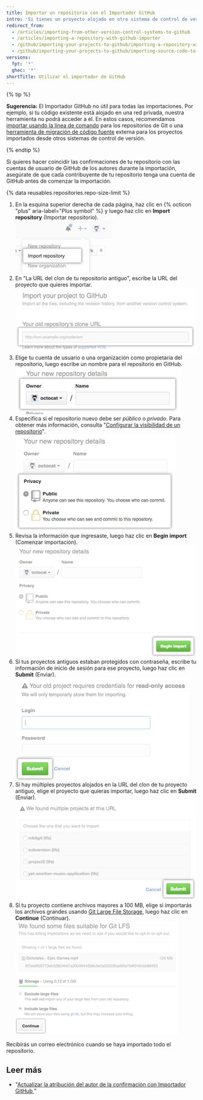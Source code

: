 ```yaml
---
title: Importar un repositorio con el Importador GitHub
intro: 'Si tienes un proyecto alojado en otro sistema de control de versión, puedes importarlo automáticamente a GitHub usando la herramienta Importador GitHub.'
redirect_from:
  - /articles/importing-from-other-version-control-systems-to-github
  - /articles/importing-a-repository-with-github-importer
  - /github/importing-your-projects-to-github/importing-a-repository-with-github-importer
  - /github/importing-your-projects-to-github/importing-source-code-to-github/importing-a-repository-with-github-importer
versions:
  fpt: '*'
  ghec: '*'
shortTitle: Utilizar el importador de GitHub
---
```


{% tip %}

**Sugerencia:** El Importador GitHub no útil para todas las importaciones. Por ejemplo, si tu código existente está alojado en una red privada, nuestra herramienta no podrá acceder a él. En estos casos, recomendamos [importar usando la línea de comando](/articles/importing-a-git-repository-using-the-command-line) para los repositorios de Git o una [herramienta de migración de código fuente](/articles/source-code-migration-tools) externa para los proyectos importados desde otros sistemas de control de versión.

{% endtip %}

Si quieres hacer coincidir las confirmaciones de tu repositorio con las cuentas de usuario de GitHub de los autores durante la importación, asegúrate de que cada contribuyente de tu repositorio tenga una cuenta de GitHub antes de comenzar la importación.

{% data reusables.repositories.repo-size-limit %}

1. En la esquina superior derecha de cada página, haz clic en {% octicon "plus" aria-label="Plus symbol" %} y luego haz clic en **Import repository** (Importar repositorio). ![Opción de Importar repositorio en el menú del nuevo repositorio](/assets/images/help/importer/import-repository.png)
2. En "La URL del clon de tu repositorio antiguo", escribe la URL del proyecto que quieres importar. ![Campo de texto para la URL del repositorio importado](/assets/images/help/importer/import-url.png)
3. Elige tu cuenta de usuario o una organización como propietaria del repositorio, luego escribe un nombre para el repositorio en GitHub. ![Menú del propietario del repositorio y campo del nombre del repositorio](/assets/images/help/importer/import-repo-owner-name.png)
4. Especifica si el repositorio nuevo debe ser *público* o *privado*. Para obtener más información, consulta "[Configurar la visibilidad de un repositorio](/articles/setting-repository-visibility)". ![Botones Radio para el repositorio público o privado](/assets/images/help/importer/import-public-or-private.png)
5. Revisa la información que ingresaste, luego haz clic en **Begin import** (Comenzar importación). ![Botón Begin import (Comenzar importación)](/assets/images/help/importer/begin-import-button.png)
6. Si tus proyectos antiguos estaban protegidos con contraseña, escribe tu información de inicio de sesión para ese proyecto, luego haz clic en **Submit** (Enviar). ![Formulario de contraseña y botón Submit (Enviar) para proyecto protegido con contraseña](/assets/images/help/importer/submit-old-credentials-importer.png)
7. Si hay múltiples proyectos alojados en la URL del clon de tu proyecto antiguo, elige el proyecto que quieras importar, luego haz clic en **Submit** (Enviar). ![Lista de proyectos para importar y botón Submit (Enviar)](/assets/images/help/importer/choose-project-importer.png)
8. Si tu proyecto contiene archivos mayores a 100 MB, elige si importarás los archivos grandes usando [Git Large File Storage](/articles/versioning-large-files), luego haz clic en **Continue** (Continuar). ![Menú de Git Large File Storage y botón Continue (Continuar)](/assets/images/help/importer/select-gitlfs-importer.png)

Recibirás un correo electrónico cuando se haya importado todo el repositorio.

## Leer más

- "[Actualizar la atribución del autor de la confirmación con Importador GitHub ](/articles/updating-commit-author-attribution-with-github-importer)"
